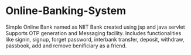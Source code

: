 # Online-Banking-System
Simple Online Bank named as NIIT Bank created using jsp and java servlet
Supports OTP generation and Messaging facility.
Includes functionalities like signin, signup, forget password, interbank transfer, deposit, withdraw, passbook, add and remove benificiary as a friend. 
